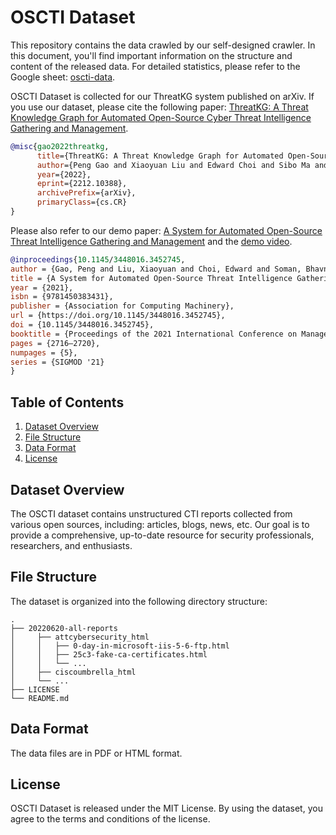 # OSCTI Dataset


This repository contains the data crawled by our self-designed crawler. In this document, you'll find important information on the structure and content of the released data. For detailed statistics, please refer to the Google sheet: [oscti-data](https://docs.google.com/spreadsheets/d/1HhA0CSSSa8lg_lQzoXNrdvaGVHidLZpdzk6krU5xpvI/edit?usp=sharing).

OSCTI Dataset is collected for our ThreatKG system published on arXiv. If you use our dataset, please cite the following paper: [ThreatKG: A Threat Knowledge Graph for Automated Open-Source Cyber Threat Intelligence Gathering and Management](https://arxiv.org/pdf/2212.10388.pdf).

```bibtex
@misc{gao2022threatkg,
      title={ThreatKG: A Threat Knowledge Graph for Automated Open-Source Cyber Threat Intelligence Gathering and Management}, 
      author={Peng Gao and Xiaoyuan Liu and Edward Choi and Sibo Ma and Xinyu Yang and Zhengjie Ji and Zilin Zhang and Dawn Song},
      year={2022},
      eprint={2212.10388},
      archivePrefix={arXiv},
      primaryClass={cs.CR}
}
```

Please also refer to our demo paper: [A System for Automated Open-Source Threat Intelligence Gathering and Management](https://people.cs.vt.edu/penggao/papers/securitykg-sigmod21demo.pdf) and the [demo video](https://www.youtube.com/watch?v=wR4TdK7uc_U).

```bibtex
@inproceedings{10.1145/3448016.3452745,
author = {Gao, Peng and Liu, Xiaoyuan and Choi, Edward and Soman, Bhavna and Mishra, Chinmaya and Farris, Kate and Song, Dawn},
title = {A System for Automated Open-Source Threat Intelligence Gathering and Management},
year = {2021},
isbn = {9781450383431},
publisher = {Association for Computing Machinery},
url = {https://doi.org/10.1145/3448016.3452745},
doi = {10.1145/3448016.3452745},
booktitle = {Proceedings of the 2021 International Conference on Management of Data},
pages = {2716–2720},
numpages = {5},
series = {SIGMOD '21}
}
```

## Table of Contents

1. [Dataset Overview](#dataset-overview)
2. [File Structure](#file-structure)
3. [Data Format](#data-format)
4. [License](#license)

## Dataset Overview

The OSCTI dataset contains unstructured CTI reports collected from various open sources, including: articles, blogs, news, etc. Our goal is to provide a comprehensive, up-to-date resource for security professionals, researchers, and enthusiasts.

## File Structure

The dataset is organized into the following directory structure:

```
.
├── 20220620-all-reports
│     ├── attcybersecurity_html
│     │   ├── 0-day-in-microsoft-iis-5-6-ftp.html
│     │   ├── 25c3-fake-ca-certificates.html
│     │   └── ...
│     ├── ciscoumbrella_html
│     └── ...
├── LICENSE
└── README.md
```

## Data Format

The data files are in PDF or HTML format.

## License

OSCTI Dataset is released under the MIT License. By using the dataset, you agree to the terms and conditions of the license.
